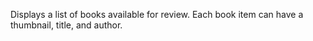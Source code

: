 Displays a list of books available for review. Each book item can have a thumbnail, title, and author.
